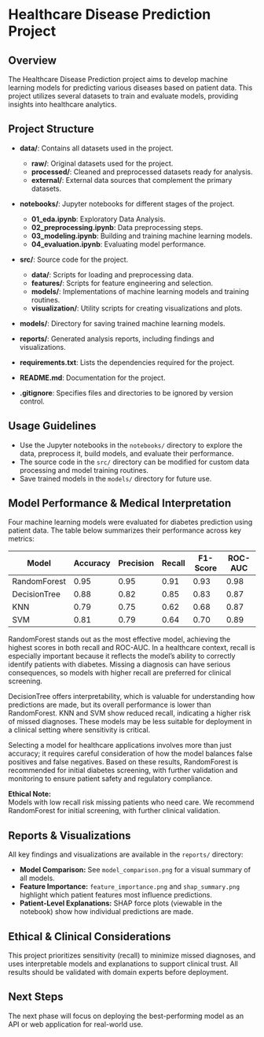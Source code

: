 # Healthcare Disease Prediction Project

## Overview
The Healthcare Disease Prediction project aims to develop machine learning models for predicting various diseases based on patient data. This project utilizes several datasets to train and evaluate models, providing insights into healthcare analytics.

## Project Structure
- **data/**: Contains all datasets used in the project.
  - **raw/**: Original datasets used for the project.
  - **processed/**: Cleaned and preprocessed datasets ready for analysis.
  - **external/**: External data sources that complement the primary datasets.
  
- **notebooks/**: Jupyter notebooks for different stages of the project.
  - **01_eda.ipynb**: Exploratory Data Analysis.
  - **02_preprocessing.ipynb**: Data preprocessing steps.
  - **03_modeling.ipynb**: Building and training machine learning models.
  - **04_evaluation.ipynb**: Evaluating model performance.

- **src/**: Source code for the project.
  - **data/**: Scripts for loading and preprocessing data.
  - **features/**: Scripts for feature engineering and selection.
  - **models/**: Implementations of machine learning models and training routines.
  - **visualization/**: Utility scripts for creating visualizations and plots.

- **models/**: Directory for saving trained machine learning models.

- **reports/**: Generated analysis reports, including findings and visualizations.

- **requirements.txt**: Lists the dependencies required for the project.

- **README.md**: Documentation for the project.

- **.gitignore**: Specifies files and directories to be ignored by version control.


## Usage Guidelines
- Use the Jupyter notebooks in the `notebooks/` directory to explore the data, preprocess it, build models, and evaluate their performance.
- The source code in the `src/` directory can be modified for custom data processing and model training routines.
- Save trained models in the `models/` directory for future use.

## Model Performance & Medical Interpretation

Four machine learning models were evaluated for diabetes prediction using patient data. The table below summarizes their performance across key metrics:

| Model         | Accuracy | Precision | Recall | F1-Score | ROC-AUC |
|---------------|----------|-----------|--------|----------|---------|
| RandomForest  | 0.95     | 0.95      | 0.91   | 0.93     | 0.98    |
| DecisionTree  | 0.88     | 0.82      | 0.85   | 0.83     | 0.87    |
| KNN           | 0.79     | 0.75      | 0.62   | 0.68     | 0.87    |
| SVM           | 0.81     | 0.79      | 0.64   | 0.70     | 0.89    |

RandomForest stands out as the most effective model, achieving the highest scores in both recall and ROC-AUC. In a healthcare context, recall is especially important because it reflects the model’s ability to correctly identify patients with diabetes. Missing a diagnosis can have serious consequences, so models with higher recall are preferred for clinical screening.

DecisionTree offers interpretability, which is valuable for understanding how predictions are made, but its overall performance is lower than RandomForest. KNN and SVM show reduced recall, indicating a higher risk of missed diagnoses. These models may be less suitable for deployment in a clinical setting where sensitivity is critical.

Selecting a model for healthcare applications involves more than just accuracy; it requires careful consideration of how the model balances false positives and false negatives. Based on these results, RandomForest is recommended for initial diabetes screening, with further validation and monitoring to ensure patient safety and regulatory compliance.

**Ethical Note:**  
Models with low recall risk missing patients who need care. We recommend RandomForest for initial screening, with further clinical validation.

## Reports & Visualizations

All key findings and visualizations are available in the `reports/` directory:

- **Model Comparison:** See `model_comparison.png` for a visual summary of all models.
- **Feature Importance:** `feature_importance.png` and `shap_summary.png` highlight which patient features most influence predictions.
- **Patient-Level Explanations:** SHAP force plots (viewable in the notebook) show how individual predictions are made.

## Ethical & Clinical Considerations

This project prioritizes sensitivity (recall) to minimize missed diagnoses, and uses interpretable models and explanations to support clinical trust. All results should be validated with domain experts before deployment.


## Next Steps

The next phase will focus on deploying the best-performing model as an API or web application for real-world use.
